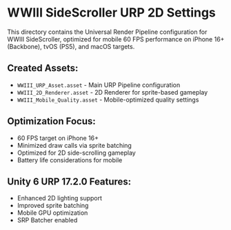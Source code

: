 # WWIII SideScroller URP 2D Settings

This directory contains the Universal Render Pipeline configuration for WWIII SideScroller, optimized for mobile 60 FPS performance on iPhone 16+ (Backbone), tvOS (PS5), and macOS targets.

## Created Assets:
- `WWIII_URP_Asset.asset` - Main URP Pipeline configuration
- `WWIII_2D_Renderer.asset` - 2D Renderer for sprite-based gameplay
- `WWIII_Mobile_Quality.asset` - Mobile-optimized quality settings

## Optimization Focus:
- 60 FPS target on iPhone 16+
- Minimized draw calls via sprite batching
- Optimized for 2D side-scrolling gameplay
- Battery life considerations for mobile

## Unity 6 URP 17.2.0 Features:
- Enhanced 2D lighting support
- Improved sprite batching
- Mobile GPU optimization
- SRP Batcher enabled